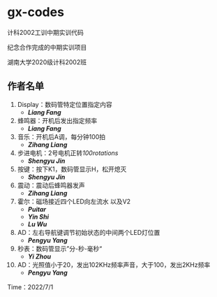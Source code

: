 # gx-codes

计科2002工训中期实训代码

纪念合作完成的中期实训项目

湖南大学2020级计科2002班



## 作者名单

1. Display：数码管特定位置指定内容
   - ***Liang Fang***
2. 蜂鸣器：开机后发出指定频率
   - ***Liang Fang***
3. 音乐：开机后A调，每分钟100拍
   - ***Zihang Liang***
4. 步进电机：2号电机正转*100rotations*
   - ***Shengyu Jin***
5. 按键：按下K1，数码管显示H，松开熄灭
   - ***Shengyu Jin***
6. 震动：震动后蜂鸣器发声
   - ***Zihang Liang***
7. 霍尔：磁场接近四个LED向左流水    以及V2
   - ***Puitar***
   - ***Yin Shi***
   - ***Lu Wu***
8. AD：左右导航键调节初始状态的中间两个LED灯位置
   - ***Pengyu Yang***
9. 秒表：数码管显示”分-秒-毫秒“
   - ***Yi Zhou***
10. AD：光照值小于20，发出102KHz频率声音，大于100，发出2KHz频率
    - ***Pengyu Yang***



Time：2022/7/1
